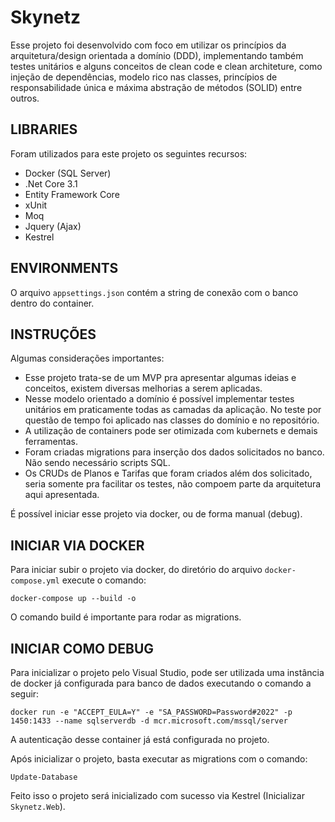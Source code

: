 # Skynetz
Esse projeto foi desenvolvido com foco em utilizar os princípios da arquitetura/design orientada a domínio (DDD), implementando também testes unitários e alguns conceitos de clean code e clean architeture, como injeção de dependências, modelo rico nas classes, princípios de responsabilidade única e máxima abstração de métodos (SOLID) entre outros.

LIBRARIES
-----------------
Foram utilizados para este projeto os seguintes recursos:
- Docker (SQL Server)
- .Net Core 3.1
- Entity Framework Core
- xUnit
- Moq
- Jquery (Ajax)
- Kestrel

ENVIRONMENTS
------------------
O arquivo ```appsettings.json``` contém a string de conexão com o banco dentro do container.

INSTRUÇÕES
---------------------
Algumas considerações importantes:
- Esse projeto trata-se de um MVP pra apresentar algumas ideias e conceitos, existem diversas melhorias a serem aplicadas.
- Nesse modelo orientado a domínio é possível implementar testes unitários em praticamente todas as camadas da aplicação. No teste por questão de tempo foi aplicado nas classes do domínio e no repositório.
- A utilização de containers pode ser otimizada com kubernets e demais ferramentas. 
- Foram criadas migrations para inserção dos dados solicitados no banco. Não sendo necessário scripts SQL.
- Os CRUDs de Planos e Tarifas que foram criados além dos solicitado, seria somente pra facilitar os testes, não compoem parte da arquitetura aqui apresentada.

É possível iniciar esse projeto via docker, ou de forma manual (debug).

INICIAR VIA DOCKER
-------------
Para iniciar subir o projeto via docker, do diretório do arquivo ```docker-compose.yml```  execute o comando:
```
docker-compose up --build -o
```
O comando build é importante para rodar as migrations.

INICIAR COMO DEBUG
--------------
Para inicializar o projeto pelo Visual Studio, pode ser utilizada uma instância de docker já configurada para banco de dados executando o comando a seguir:
```
docker run -e "ACCEPT_EULA=Y" -e "SA_PASSWORD=Password#2022" -p 1450:1433 --name sqlserverdb -d mcr.microsoft.com/mssql/server
```
A autenticação desse container já está configurada no projeto.

Após inicializar o projeto, basta executar as migrations com o comando:
```
Update-Database
```
Feito isso o projeto será inicializado com sucesso via Kestrel (Inicializar ```Skynetz.Web```).
